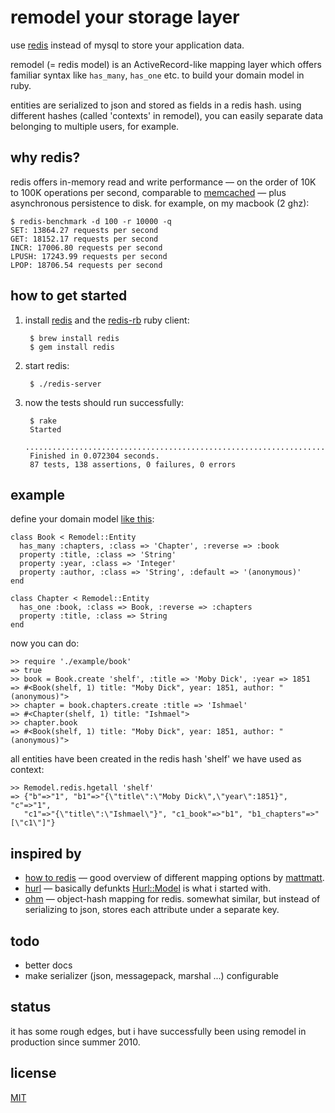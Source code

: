 # remodel your storage layer

use [redis](http://github.com/antirez/redis) instead of mysql to store your application data.

remodel (= redis model) is an ActiveRecord-like mapping layer which offers familiar syntax 
like `has_many`, `has_one` etc. to build your domain model in ruby.

entities are serialized to json and stored as fields in a redis hash. using different hashes
(called 'contexts' in remodel), you can easily separate data belonging to multiple users, 
for example.


## why redis?

redis offers in-memory read and write performance &mdash; on the order of 10K to 100K 
operations per second, comparable to [memcached](http://memcached.org/) &mdash; plus asynchronous
persistence to disk. for example, on my macbook (2 ghz):

	$ redis-benchmark -d 100 -r 10000 -q
	SET: 13864.27 requests per second
	GET: 18152.17 requests per second
	INCR: 17006.80 requests per second
	LPUSH: 17243.99 requests per second
	LPOP: 18706.54 requests per second



## how to get started

1. install [redis](http://github.com/antirez/redis) and the
[redis-rb](http://github.com/ezmobius/redis-rb) ruby client:

		$ brew install redis
		$ gem install redis

2. start redis:

		$ ./redis-server

3. now the tests should run successfully:

		$ rake
		Started
		.......................................................................................
		Finished in 0.072304 seconds.
		87 tests, 138 assertions, 0 failures, 0 errors

## example

define your domain model [like this](http://github.com/tlossen/remodel/blob/master/example/book.rb):

	class Book < Remodel::Entity
	  has_many :chapters, :class => 'Chapter', :reverse => :book
	  property :title, :class => 'String'
	  property :year, :class => 'Integer'
	  property :author, :class => 'String', :default => '(anonymous)'
	end

	class Chapter < Remodel::Entity
	  has_one :book, :class => Book, :reverse => :chapters
	  property :title, :class => String
	end
	
now you can do:

	>> require './example/book'
	=> true
	>> book = Book.create 'shelf', :title => 'Moby Dick', :year => 1851
	=> #<Book(shelf, 1) title: "Moby Dick", year: 1851, author: "(anonymous)"> 
	>> chapter = book.chapters.create :title => 'Ishmael'
	=> #<Chapter(shelf, 1) title: "Ishmael"> 
	>> chapter.book
	=> #<Book(shelf, 1) title: "Moby Dick", year: 1851, author: "(anonymous)"> 

all entities have been created in the redis hash 'shelf' we have used as context:

	>> Remodel.redis.hgetall 'shelf'
	=> {"b"=>"1", "b1"=>"{\"title\":\"Moby Dick\",\"year\":1851}", "c"=>"1", 
	   "c1"=>"{\"title\":\"Ishmael\"}", "c1_book"=>"b1", "b1_chapters"=>"[\"c1\"]"}

## inspired by

* [how to redis](http://www.paperplanes.de/2009/10/30/how_to_redis.html)
&mdash; good overview of different mapping options by [mattmatt](http://github.com/mattmatt).
* [hurl](http://github.com/defunkt/hurl) &mdash; basically
defunkts [Hurl::Model](http://github.com/defunkt/hurl/blob/master/models/model.rb) is what i started with.
* [ohm](http://github.com/soveran/ohm) &mdash; object-hash mapping for redis. 
somewhat similar, but instead of serializing to json, stores each attribute under a separate key.


## todo

* better docs
* make serializer (json, messagepack, marshal ...) configurable


## status

it has some rough edges, but i have successfully been using remodel in production since summer 2010.



## license

[MIT](http://github.com/tlossen/remodel/raw/master/LICENSE)
